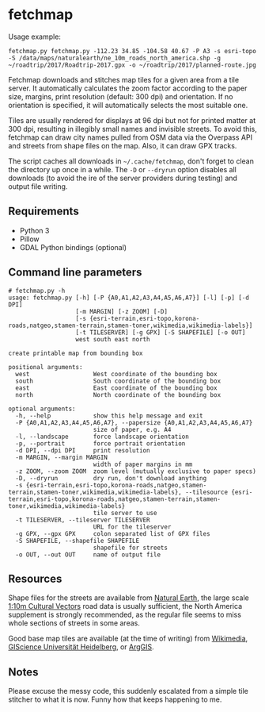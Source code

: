 # fetchmap

Usage example:

`fetchmap.py fetchmap.py -112.23 34.85 -104.58 40.67 -P A3 -s esri-topo -S /data/maps/naturalearth/ne_10m_roads_north_america.shp -g ~/roadtrip/2017/Roadtrip-2017.gpx -o ~/roadtrip/2017/planned-route.jpg`

Fetchmap downloads and stitches map tiles for a given area from a tile server.
It automatically calculates the zoom factor according to the paper size, margins,
print resolution (default: 300 dpi) and orientation. If no orientation is specified,
it will automatically selects the most suitable one.

Tiles are usually rendered for displays at 96 dpi but not for printed matter 
at 300 dpi, resulting in illegibly small names and invisible streets. To avoid
this, fetchmap can draw city names pulled from OSM data via the Overpass API
and streets from shape files on the map. Also, it can draw GPX tracks.

The script caches all downloads in `~/.cache/fetchmap`, don't forget to clean
the directory up once in a while. The `-D` or `--dryrun` option disables all
downloads (to avoid the ire of the server providers during testing) and output
file writing.

## Requirements

  - Python 3
  - Pillow
  - GDAL Python bindings (optional)

## Command line parameters 

    # fetchmap.py -h
    usage: fetchmap.py [-h] [-P {A0,A1,A2,A3,A4,A5,A6,A7}] [-l] [-p] [-d DPI]
                       [-m MARGIN] [-z ZOOM] [-D]
                       [-s {esri-terrain,esri-topo,korona-roads,natgeo,stamen-terrain,stamen-toner,wikimedia,wikimedia-labels}]
                       [-t TILESERVER] [-g GPX] [-S SHAPEFILE] [-o OUT]
                       west south east north
    
    create printable map from bounding box
    
    positional arguments:
      west                  West coordinate of the bounding box
      south                 South coordinate of the bounding box
      east                  East coordinate of the bounding box
      north                 North coordinate of the bounding box
    
    optional arguments:
      -h, --help            show this help message and exit
      -P {A0,A1,A2,A3,A4,A5,A6,A7}, --papersize {A0,A1,A2,A3,A4,A5,A6,A7}
                            size of paper, e.g. A4
      -l, --landscape       force landscape orientation
      -p, --portrait        force portrait orientation
      -d DPI, --dpi DPI     print resolution
      -m MARGIN, --margin MARGIN
                            width of paper margins in mm
      -z ZOOM, --zoom ZOOM  zoom level (mutually exclusive to paper specs)
      -D, --dryrun          dry run, don't download anything
      -s {esri-terrain,esri-topo,korona-roads,natgeo,stamen-terrain,stamen-toner,wikimedia,wikimedia-labels}, --tilesource {esri-terrain,esri-topo,korona-roads,natgeo,stamen-terrain,stamen-toner,wikimedia,wikimedia-labels}
                            tile server to use
      -t TILESERVER, --tileserver TILESERVER
                            URL for the tileserver
      -g GPX, --gpx GPX     colon separated list of GPX files
      -S SHAPEFILE, --shapefile SHAPEFILE
                            shapefile for streets
      -o OUT, --out OUT     name of output file


## Resources

Shape files for the streets are available from [Natural Earth](http://www.naturalearthdata.com/),
the large scale [1:10m Cultural Vectors](http://www.naturalearthdata.com/downloads/10m-cultural-vectors)
road data is usually sufficient, the North America supplement is strongly recommended,
as the regular file seems to miss whole sections of streets in some areas.

Good base map tiles are available (at the time of writing) from
[Wikimedia](https://www.mediawiki.org/wiki/Maps/Technical_Implementation),
[GIScience Universität Heidelberg](https://korona.geog.uni-heidelberg.de/contact.html), or
[ArgGIS](https://services.arcgisonline.com/ArcGIS/rest/services/).

## Notes   

Please excuse the messy code, this suddenly escalated from a simple tile
stitcher to what it is now. Funny how that keeps happening to me.